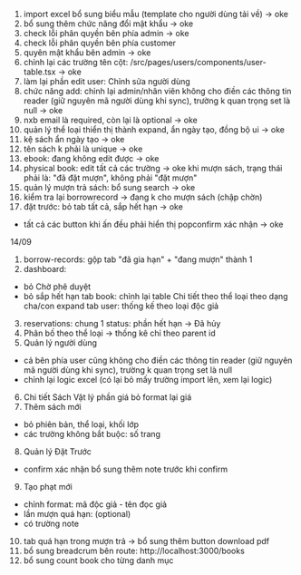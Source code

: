 1. import excel bổ sung biểu mẫu (template cho người dùng tải về) -> oke
14. bổ sung thêm chức năng đổi mật khẩu -> oke
15. check lỗi phân quyền bên phía admin -> oke
15. check lỗi phân quyền bên phía customer
16. quyên mật khẩu bên admin -> oke
2. chỉnh lại các trường tên cột: /src/pages/users/components/user-table.tsx -> oke
3. làm lại phần edit user: Chỉnh sửa người dùng
4. chức năng add: chỉnh lại admin/nhân viên không cho điền các thông tin reader (giữ nguyên mã người dùng khi sync), trường k quan trọng set là null -> oke
5. nxb email là required, còn lại là optional -> oke
6. quản lý thể loại thiển thị thành expand, ẩn ngày tạo, đồng bộ ui -> oke
7. kệ sách ẩn ngày tạo -> oke
8. tên sách k phải là unique -> oke
9. ebook: đang không edit được -> oke
10. physical book: edit tất cả các trường -> oke
khi mượn sách, trạng thái phải là: "đã đặt mượn", không phải "đặt mượn"
11. quản lý mượn trả sách: bổ sung search -> oke
12. kiểm tra lại borrowrecord -> đang k cho mượn sách (chập chờn)
13. đặt trước: bỏ tab tất cả, sắp hết hạn -> oke
  - tất cả các button khi ấn đều phải hiển thị popconfirm xác nhận -> oke

14/09
1. borrow-records: gộp tab "đã gia hạn" + "đang mượn" thành 1
2. dashboard:
  + bỏ Chờ phê duyệt
  + bỏ sắp hết hạn
  tab book:
    chỉnh lại table Chi tiết theo thể loại theo dạng cha/con expand
  tab user:
    thống kế theo loại độc giả
3. reservations:
  chung 1 status: phần hết hạn -> Đã hủy
4. Phân bố theo thể loại -> thống kê chỉ theo parent id
5. Quản lý người dùng
- cả bên phía user cũng không cho điền các thông tin reader (giữ nguyên mã người dùng khi sync), trường k quan trọng set là null
- chỉnh lại logic excel (có lại bỏ mấy trường import lên, xem lại logic)
6. Chi tiết Sách Vật lý
  phần giá bỏ format lại giá
7. Thêm sách mới
  - bỏ phiên bản, thể loại, khối lớp
  - các trường không bắt buộc: số trang
8. Quản lý Đặt Trước
- confirm xác nhận bổ sung thêm note trước khi confirm
9. Tạo phạt mới
- chỉnh format: mã độc giả - tên đọc giả
- lần mượn quá hạn: (optional)
- có trường note
10. tab quá hạn trong mượn trả -> bổ sung thêm button download pdf
11. bổ sung breadcrum bên route: http://localhost:3000/books
12. bổ sung count book cho từng danh mục
